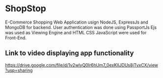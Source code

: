 # ShopStop

E-Commerce Shopping Web Application usign NodeJS, ExpressJs and MongoDB for backend. User authentication was done using PassportJs Ejs was used as Viewing Engine and HTML CSS JavaScript were used for Front-End.


## Link to video displaying app functionality
https://drive.google.com/file/d/1v2wlyQ0Ir6hUm7_0exKIIJDUs8jTvxCX/view?usp=sharing
